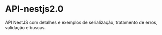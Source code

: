 # API-nestjs2.0
API NestJS com detalhes e exemplos de serialização, tratamento de erros, validação e buscas.
